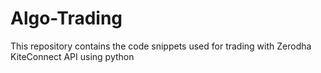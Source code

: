 # Algo-Trading
This repository contains the code snippets used for trading with Zerodha KiteConnect API using python
